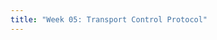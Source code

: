 ```yaml
---
title: "Week 05: Transport Control Protocol"
---
```


<!--
Jan 08
: [Introduction to TCP]({{site.baseurl}}/docs/concepts/tcp)
  : [Question sheet]({{site.baseurl}}/assets/concepts/tcplab.pdf)

Jan 09
: Class canceled.

Jan 11
: [TCP Session Hijacking and Reverse Shells]({{site.baseurl}}/docs/concepts/reverse_shell)
  : [Question sheet]({{site.baseurl}}/assets/concepts/revshell.pdf)

Jan 12
: [Network Recon]({{site.baseurl}}/docs/concepts/recon)
  : Submit code via gradescope
-->
